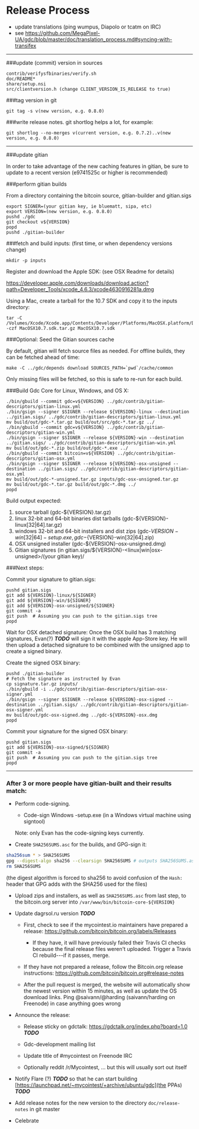 Release Process
====================

* update translations (ping wumpus, Diapolo or tcatm on IRC)
* see https://github.com/MegaPixel-UA/gdc/blob/master/doc/translation_process.md#syncing-with-transifex

* * *

###update (commit) version in sources

	contrib/verifysfbinaries/verify.sh
	doc/README*
	share/setup.nsi
	src/clientversion.h (change CLIENT_VERSION_IS_RELEASE to true)

###tag version in git

	git tag -s v(new version, e.g. 0.8.0)

###write release notes. git shortlog helps a lot, for example:

	git shortlog --no-merges v(current version, e.g. 0.7.2)..v(new version, e.g. 0.8.0)

* * *

###update gitian

 In order to take advantage of the new caching features in gitian, be sure to update to a recent version (e9741525c or higher is recommended)

###perform gitian builds

 From a directory containing the bitcoin source, gitian-builder and gitian.sigs

	export SIGNER=(your gitian key, ie bluematt, sipa, etc)
	export VERSION=(new version, e.g. 0.8.0)
	pushd ./gdc
	git checkout v${VERSION}
	popd
	pushd ./gitian-builder

###fetch and build inputs: (first time, or when dependency versions change)
 
	mkdir -p inputs

 Register and download the Apple SDK: (see OSX Readme for details)
 
 https://developer.apple.com/downloads/download.action?path=Developer_Tools/xcode_4.6.3/xcode4630916281a.dmg
 
 Using a Mac, create a tarball for the 10.7 SDK and copy it to the inputs directory:
 
	tar -C /Volumes/Xcode/Xcode.app/Contents/Developer/Platforms/MacOSX.platform/Developer/SDKs/ -czf MacOSX10.7.sdk.tar.gz MacOSX10.7.sdk

###Optional: Seed the Gitian sources cache

  By default, gitian will fetch source files as needed. For offline builds, they can be fetched ahead of time:

	make -C ../gdc/depends download SOURCES_PATH=`pwd`/cache/common

  Only missing files will be fetched, so this is safe to re-run for each build.

###Build Gdc Core for Linux, Windows, and OS X:

	./bin/gbuild --commit gdc=v${VERSION} ../gdc/contrib/gitian-descriptors/gitian-linux.yml
	./bin/gsign --signer $SIGNER --release ${VERSION}-linux --destination ../gitian.sigs/ ../gdc/contrib/gitian-descriptors/gitian-linux.yml
	mv build/out/gdc-*.tar.gz build/out/src/gdc-*.tar.gz ../
	./bin/gbuild --commit gdc=v${VERSION} ../gdc/contrib/gitian-descriptors/gitian-win.yml
	./bin/gsign --signer $SIGNER --release ${VERSION}-win --destination ../gitian.sigs/ ../gdc/contrib/gitian-descriptors/gitian-win.yml
	mv build/out/gdc-*.zip build/out/gdc-*.exe ../
	./bin/gbuild --commit bitcoin=v${VERSION} ../gdc/contrib/gitian-descriptors/gitian-osx.yml
	./bin/gsign --signer $SIGNER --release ${VERSION}-osx-unsigned --destination ../gitian.sigs/ ../gdc/contrib/gitian-descriptors/gitian-osx.yml
	mv build/out/gdc-*-unsigned.tar.gz inputs/gdc-osx-unsigned.tar.gz
	mv build/out/gdc-*.tar.gz build/out/gdc-*.dmg ../
	popd
  Build output expected:

  1. source tarball (gdc-${VERSION}.tar.gz)
  2. linux 32-bit and 64-bit binaries dist tarballs (gdc-${VERSION}-linux[32|64].tar.gz)
  3. windows 32-bit and 64-bit installers and dist zips (gdc-${VERSION}-win[32|64]-setup.exe, gdc-${VERSION}-win[32|64].zip)
  4. OSX unsigned installer (gdc-${VERSION}-osx-unsigned.dmg)
  5. Gitian signatures (in gitian.sigs/${VERSION}-<linux|win|osx-unsigned>/(your gitian key)/

###Next steps:

Commit your signature to gitian.sigs:

	pushd gitian.sigs
	git add ${VERSION}-linux/${SIGNER}
	git add ${VERSION}-win/${SIGNER}
	git add ${VERSION}-osx-unsigned/${SIGNER}
	git commit -a
	git push  # Assuming you can push to the gitian.sigs tree
	popd

  Wait for OSX detached signature:
	Once the OSX build has 3 matching signatures, Evan(?) ***TODO*** will sign it with the apple App-Store key.
	He will then upload a detached signature to be combined with the unsigned app to create a signed binary.

  Create the signed OSX binary:

	pushd ./gitian-builder
	# Fetch the signature as instructed by Evan
	cp signature.tar.gz inputs/
	./bin/gbuild -i ../gdc/contrib/gitian-descriptors/gitian-osx-signer.yml
	./bin/gsign --signer $SIGNER --release ${VERSION}-osx-signed --destination ../gitian.sigs/ ../gdc/contrib/gitian-descriptors/gitian-osx-signer.yml
	mv build/out/gdc-osx-signed.dmg ../gdc-${VERSION}-osx.dmg
	popd

Commit your signature for the signed OSX binary:

	pushd gitian.sigs
	git add ${VERSION}-osx-signed/${SIGNER}
	git commit -a
	git push  # Assuming you can push to the gitian.sigs tree
	popd

-------------------------------------------------------------------------

### After 3 or more people have gitian-built and their results match:

- Perform code-signing.

    - Code-sign Windows -setup.exe (in a Windows virtual machine using signtool)

  Note: only Evan has the code-signing keys currently.

- Create `SHA256SUMS.asc` for the builds, and GPG-sign it:
```bash
sha256sum * > SHA256SUMS
gpg --digest-algo sha256 --clearsign SHA256SUMS # outputs SHA256SUMS.asc
rm SHA256SUMS
```
(the digest algorithm is forced to sha256 to avoid confusion of the `Hash:` header that GPG adds with the SHA256 used for the files)

- Upload zips and installers, as well as `SHA256SUMS.asc` from last step, to the bitcoin.org server
  into `/var/www/bin/bitcoin-core-${VERSION}`

- Update dagrsol.ru version ***TODO***

  - First, check to see if the mycointest.io maintainers have prepared a
    release: https://github.com/bitcoin/bitcoin.org/labels/Releases

      - If they have, it will have previously failed their Travis CI
        checks because the final release files weren't uploaded.
        Trigger a Travis CI rebuild---if it passes, merge.

  - If they have not prepared a release, follow the Bitcoin.org release
    instructions: https://github.com/bitcoin/bitcoin.org#release-notes

  - After the pull request is merged, the website will automatically show the newest version within 15 minutes, as well
    as update the OS download links. Ping @saivann/@harding (saivann/harding on Freenode) in case anything goes wrong

- Announce the release:

  - Release sticky on gdctalk: https://gdctalk.org/index.php?board=1.0 ***TODO***

  - Gdc-development mailing list

  - Update title of #mycointest on Freenode IRC

  - Optionally reddit /r/Mycointest, ... but this will usually sort out itself

- Notify Flare (?) ***TODO*** so that he can start building [https://launchpad.net/~mycointest/+archive/ubuntu/gdc](the PPAs) ***TODO***

- Add release notes for the new version to the directory `doc/release-notes` in git master

- Celebrate

